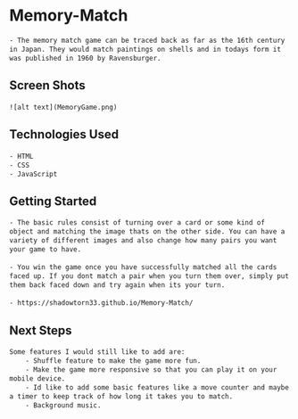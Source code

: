 # **Memory-Match**
    - The memory match game can be traced back as far as the 16th century in Japan. They would match paintings on shells and in todays form it was published in 1960 by Ravensburger. 

## Screen Shots

    ![alt text](MemoryGame.png)

## Technologies Used
    - HTML
    - CSS
    - JavaScript

## Getting Started

    - The basic rules consist of turning over a card or some kind of object and matching the image thats on the other side. You can have a variety of different images and also change how many pairs you want your game to have.

    - You win the game once you have successfully matched all the cards faced up. If you dont match a pair when you turn them over, simply put them back faced down and try again when its your turn. 

    - https://shadowtorn33.github.io/Memory-Match/

## Next Steps
    Some features I would still like to add are:
        - Shuffle feature to make the game more fun.
        - Make the game more responsive so that you can play it on your mobile device.
        - Id like to add some basic features like a move counter and maybe a timer to keep track of how long it takes you to match.
        - Background music.
